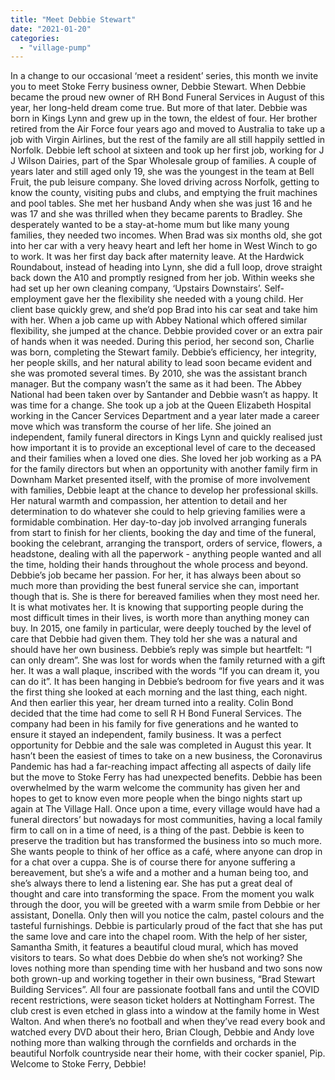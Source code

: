 ```yaml
---
title: "Meet Debbie Stewart"
date: "2021-01-20"
categories: 
  - "village-pump"
---
```


In a change to our occasional ‘meet a resident’ series, this month we invite you to meet Stoke Ferry business owner, Debbie Stewart. When Debbie became the proud new owner of RH Bond Funeral Services in August of this year, her long-held dream come true. But more of that later. Debbie was born in Kings Lynn and grew up in the town, the eldest of four. Her brother retired from the Air Force four years ago and moved to Australia to take up a job with Virgin Airlines, but the rest of the family are all still happily settled in Norfolk. Debbie left school at sixteen and took up her first job, working for J J Wilson Dairies, part of the Spar Wholesale group of families. A couple of years later and still aged only 19, she was the youngest in the team at Bell Fruit, the pub leisure company. She loved driving across Norfolk, getting to know the county, visiting pubs and clubs, and emptying the fruit machines and pool tables. She met her husband Andy when she was just 16 and he was 17 and she was thrilled when they became parents to Bradley. She desperately wanted to be a stay-at-home mum but like many young families, they needed two incomes. When Brad was six months old, she got into her car with a very heavy heart and left her home in West Winch to go to work. It was her first day back after maternity leave. At the Hardwick Roundabout, instead of heading into Lynn, she did a full loop, drove straight back down the A10 and promptly resigned from her job. Within weeks she had set up her own cleaning company, ‘Upstairs Downstairs’. Self-employment gave her the flexibility she needed with a young child. Her client base quickly grew, and she’d pop Brad into his car seat and take him with her. When a job came up with Abbey National which offered similar flexibility, she jumped at the chance. Debbie provided cover or an extra pair of hands when it was needed. During this period, her second son, Charlie was born, completing the Stewart family. Debbie’s efficiency, her integrity, her people skills, and her natural ability to lead soon became evident and she was promoted several times. By 2010, she was the assistant branch manager. But the company wasn’t the same as it had been. The Abbey National had been taken over by Santander and Debbie wasn’t as happy. It was time for a change. She took up a job at the Queen Elizabeth Hospital working in the Cancer Services Department and a year later made a career move which was transform the course of her life. She joined an independent, family funeral directors in Kings Lynn and quickly realised just how important it is to provide an exceptional level of care to the deceased and their families when a loved one dies. She loved her job working as a PA for the family directors but when an opportunity with another family firm in Downham Market presented itself, with the promise of more involvement with families, Debbie leapt at the chance to develop her professional skills. Her natural warmth and compassion, her attention to detail and her determination to do whatever she could to help grieving families were a formidable combination. Her day-to-day job involved arranging funerals from start to finish for her clients, booking the day and time of the funeral, booking the celebrant, arranging the transport, orders of service, flowers, a headstone, dealing with all the paperwork - anything people wanted and all the time, holding their hands throughout the whole process and beyond. Debbie’s job became her passion. For her, it has always been about so much more than providing the best funeral service she can, important though that is. She is there for bereaved families when they most need her. It is what motivates her. It is knowing that supporting people during the most difficult times in their lives, is worth more than anything money can buy. In 2015, one family in particular, were deeply touched by the level of care that Debbie had given them. They told her she was a natural and should have her own business. Debbie’s reply was simple but heartfelt: “I can only dream”. She was lost for words when the family returned with a gift her. It was a wall plaque, inscribed with the words “If you can dream it, you can do it”. It has been hanging in Debbie’s bedroom for five years and it was the first thing she looked at each morning and the last thing, each night. And then earlier this year, her dream turned into a reality. Colin Bond decided that the time had come to sell R H Bond Funeral Services. The company had been in his family for five generations and he wanted to ensure it stayed an independent, family business. It was a perfect opportunity for Debbie and the sale was completed in August this year. It hasn’t been the easiest of times to take on a new business, the Coronavirus Pandemic has had a far-reaching impact affecting all aspects of daily life but the move to Stoke Ferry has had unexpected benefits. Debbie has been overwhelmed by the warm welcome the community has given her and hopes to get to know even more people when the bingo nights start up again at The Village Hall. Once upon a time, every village would have had a funeral directors’ but nowadays for most communities, having a local family firm to call on in a time of need, is a thing of the past. Debbie is keen to preserve the tradition but has transformed the business into so much more. She wants people to think of her office as a café, where anyone can drop in for a chat over a cuppa. She is of course there for anyone suffering a bereavement, but she’s a wife and a mother and a human being too, and she’s always there to lend a listening ear. She has put a great deal of thought and care into transforming the space. From the moment you walk through the door, you will be greeted with a warm smile from Debbie or her assistant, Donella. Only then will you notice the calm, pastel colours and the tasteful furnishings. Debbie is particularly proud of the fact that she has put the same love and care into the chapel room. With the help of her sister, Samantha Smith, it features a beautiful cloud mural, which has moved visitors to tears. So what does Debbie do when she’s not working? She loves nothing more than spending time with her husband and two sons now both grown-up and working together in their own business, “Brad Stewart Building Services”. All four are passionate football fans and until the COVID recent restrictions, were season ticket holders at Nottingham Forrest. The club crest is even etched in glass into a window at the family home in West Walton. And when there’s no football and when they’ve read every book and watched every DVD about their hero, Brian Clough, Debbie and Andy love nothing more than walking through the cornfields and orchards in the beautiful Norfolk countryside near their home, with their cocker spaniel, Pip. Welcome to Stoke Ferry, Debbie!

